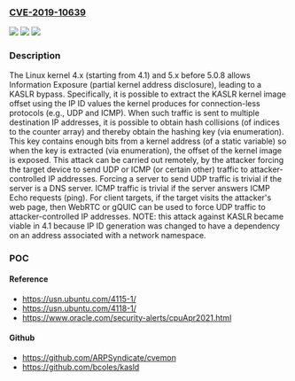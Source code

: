 ### [CVE-2019-10639](https://cve.mitre.org/cgi-bin/cvename.cgi?name=CVE-2019-10639)
![](https://img.shields.io/static/v1?label=Product&message=n%2Fa&color=blue)
![](https://img.shields.io/static/v1?label=Version&message=n%2Fa%20&color=brightgreen)
![](https://img.shields.io/static/v1?label=Vulnerability&message=n%2Fa&color=brightgreen)

### Description

The Linux kernel 4.x (starting from 4.1) and 5.x before 5.0.8 allows Information Exposure (partial kernel address disclosure), leading to a KASLR bypass. Specifically, it is possible to extract the KASLR kernel image offset using the IP ID values the kernel produces for connection-less protocols (e.g., UDP and ICMP). When such traffic is sent to multiple destination IP addresses, it is possible to obtain hash collisions (of indices to the counter array) and thereby obtain the hashing key (via enumeration). This key contains enough bits from a kernel address (of a static variable) so when the key is extracted (via enumeration), the offset of the kernel image is exposed. This attack can be carried out remotely, by the attacker forcing the target device to send UDP or ICMP (or certain other) traffic to attacker-controlled IP addresses. Forcing a server to send UDP traffic is trivial if the server is a DNS server. ICMP traffic is trivial if the server answers ICMP Echo requests (ping). For client targets, if the target visits the attacker's web page, then WebRTC or gQUIC can be used to force UDP traffic to attacker-controlled IP addresses. NOTE: this attack against KASLR became viable in 4.1 because IP ID generation was changed to have a dependency on an address associated with a network namespace.

### POC

#### Reference
- https://usn.ubuntu.com/4115-1/
- https://usn.ubuntu.com/4118-1/
- https://www.oracle.com/security-alerts/cpuApr2021.html

#### Github
- https://github.com/ARPSyndicate/cvemon
- https://github.com/bcoles/kasld

